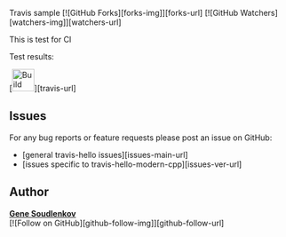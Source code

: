 Travis sample [![GitHub Forks][forks-img]][forks-url] [![GitHub Watchers][watchers-img]][watchers-url]


This is test for CI

Test results:

[<img alt="Build Status" src="https://travis-ci.org/sgenie68/ci_test.svg?branch=master" height="40">][travis-url]

Issues
------
For any bug reports or feature requests
please post an issue on GitHub:

* [general travis-hello issues][issues-main-url]
* [issues specific to travis-hello-modern-cpp][issues-ver-url]

Author
------
[**Gene Soudlenkov**](https://googlei.com/)
<br/>
[![Follow on GitHub][github-follow-img]][github-follow-url]
<br/>
